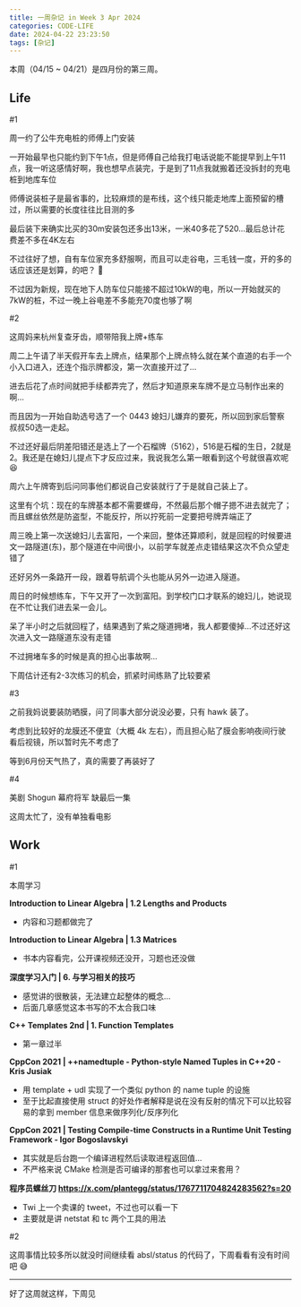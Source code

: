 ```yaml
---
title: 一周杂记 in Week 3 Apr 2024
categories: CODE-LIFE
date: 2024-04-22 23:23:50
tags: [杂记]
---
```

本周（04/15 ~ 04/21）是四月份的第三周。

## Life

\#1

周一约了公牛充电桩的师傅上门安装

一开始最早也只能约到下午1点，但是师傅自己给我打电话说能不能提早到上午11点，我一听这感情好啊，我也想早点装完，于是到了11点我就搬着还没拆封的充电桩到地库车位

师傅说装桩子是最省事的，比较麻烦的是布线，这个线只能走地库上面预留的槽过，所以需要的长度往往比目测的多

最后装下来确实比买的30m安装包还多出13米，一米40多花了520...最后总计花费差不多在4K左右

不过往好了想，自有车位家充多舒服啊，而且可以走谷电，三毛钱一度，开的多的话应该还是划算，的吧？ 🤣

不过因为新规，现在地下人防车位只能接不超过10kW的电，所以一开始就买的7kW的桩，不过一晚上谷电差不多能充70度也够了啊

\#2

这周妈来杭州复查牙齿，顺带陪我上牌+练车

周二上午请了半天假开车去上牌点，结果那个上牌点特么就在某个直道的右手一个小入口进入，还连个指示牌都没，第一次直接开过了...

进去后花了点时间就把手续都弄完了，然后才知道原来车牌不是立马制作出来的啊...

而且因为一开始自助选号选了一个 0443 媳妇儿嫌弃的要死，所以回到家后警察叔叔50选一走起。

不过还好最后阴差阳错还是选上了一个石榴牌（5162），516是石榴的生日，2就是2。我还是在媳妇儿提点下才反应过来，我说我怎么第一眼看到这个号就很喜欢呢 😆

周六上午牌寄到后问同事他们都说自己安装就行了于是就自己装上了。

这里有个坑：现在的车牌基本都不需要螺母，不然最后那个帽子摁不进去就完了；而且螺丝依然是防盗型，不能反拧，所以拧死前一定要把号牌弄端正了

周三晚上第一次送媳妇儿去富阳，一个来回，整体还算顺利，就是回程的时候要进文一路隧道(东)，那个隧道在中间很小，以前学车就差点走错结果这次不负众望走错了

还好另外一条路开一段，跟着导航调个头也能从另外一边进入隧道。

周日的时候想练车，下午又开了一次到富阳。到学校门口才联系的媳妇儿，她说现在不忙让我们进去呆一会儿。

呆了半小时之后就回程了，结果遇到了紫之隧道拥堵，我人都要傻掉...不过还好这次进入文一路隧道东没有走错

不过拥堵车多的时候是真的担心出事故啊...

下周估计还有2-3次练习的机会，抓紧时间练熟了比较要紧

\#3

之前我妈说要装防晒膜，问了同事大部分说没必要，只有 hawk 装了。

考虑到比较好的龙膜还不便宜（大概 4k 左右），而且担心贴了膜会影响夜间行驶看后视镜，所以暂时先不考虑了

等到6月份天气热了，真的需要了再装好了

\#4

美剧 Shogun 幕府将军 缺最后一集

这周太忙了，没有单独看电影


## Work

\#1

本周学习

**Introduction to Linear Algebra | 1.2 Lengths and Products**

- 内容和习题都做完了

**Introduction to Linear Algebra | 1.3 Matrices**

- 书本内容看完，公开课视频还没开，习题也还没做

**深度学习入门 | 6. 与学习相关的技巧**

- 感觉讲的很散装，无法建立起整体的概念…
- 后面几章感觉这本书写的不太合我口味

**C++ Templates 2nd | 1. Function Templates**

- 第一章过半

**CppCon 2021 | ++namedtuple - Python-style Named Tuples in C++20 - Kris Jusiak**

- 用 template + udl 实现了一个类似 python 的 name tuple 的设施
- 至于比起直接使用 struct 的好处作者解释是说在没有反射的情况下可以比较容易的拿到 member 信息来做序列化/反序列化

**CppCon 2021 | Testing Compile-time Constructs in a Runtime Unit Testing Framework - Igor Bogoslavskyi**

- 其实就是后台跑一个编译进程然后读取进程返回值…
- 不严格来说 CMake 检测是否可编译的那套也可以拿过来套用？

**程序员螺丝刀 https://x.com/plantegg/status/1767711704824283562?s=20**

- Twi 上一个卖课的 tweet，不过也可以看一下
- 主要就是讲 netstat 和 tc 两个工具的用法

\#2

这周事情比较多所以就没时间继续看 absl/status 的代码了，下周看看有没有时间吧 😅

---

好了这周就这样，下周见
